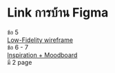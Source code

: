 # Link การบ้าน Figma
ข้อ 5  
[Low-Fidelity wireframe](https://www.figma.com/file/MyKA6IgRIr6aIZPnspnXPu/Low-Fidelity-wireframe)  
ข้อ 6 - 7  
[Inspiration + Moodboard](https://www.figma.com/file/612KxFrMlFy3qhUzlujMA7/Mobile-App-inspiration)  
มี 2 page